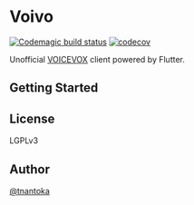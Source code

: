 # Voivo

[![Codemagic build status](https://api.codemagic.io/apps/6113b5ffd45f1e979c873c63/6113b5ffd45f1e979c873c62/status_badge.svg)](https://codemagic.io/apps/6113b5ffd45f1e979c873c63/6113b5ffd45f1e979c873c62/latest_build) [![codecov](https://codecov.io/gh/tnantoka/voivo/branch/main/graph/badge.svg?token=LQ4DLK2972)](https://codecov.io/gh/tnantoka/voivo)

Unofficial [VOICEVOX](https://github.com/Hiroshiba/voicevox) client powered by Flutter.

## Getting Started


## License

LGPLv3

## Author

[@tnantoka](https://twitter.com/tnantoka)

